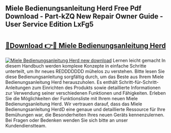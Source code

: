 ## Miele Bedienungsanleitung Herd Free Pdf Download - Part-kZQ New Repair Owner Guide - User Service Edition LxFg5

# <h2><a href="http://df1ik6.blite.top/?on=Miele+Bedienungsanleitung+Herd">🔗Download 👉🔴 Miele Bedienungsanleitung Herd</a></h2>

[![Miele Bedienungsanleitung Herd new download](https://i.imgur.com/lujVjoI.png)](http://df1ik6.blite.top/?on=Miele+Bedienungsanleitung+Herd)
Lernen leicht gemacht In diesem Handbuch werden komplexe Konzepte in einfache Schritte unterteilt, um Ihr neues REDDDDDDD mühelos zu verstehen. Bitte lesen Sie diese Bedienungsanleitung sorgfältig durch, um das Beste aus Ihrem Miele Bedienungsanleitung Herd herauszuholen. Es enthält Schritt-für-Schritt-Anleitungen zum Einrichten des Produkts sowie detaillierte Informationen zur Verwendung seiner verschiedenen Funktionen und Fähigkeiten. Erleben Sie die Möglichkeiten der Funktionsliste mit Ihrem neuen Miele Bedienungsanleitung Herd. Wir vertrauen darauf, dass das Miele Bedienungsanleitung HerdD eine genaue und detaillierte Ressource für Ihre Bemühungen war, die Besonderheiten Ihres neuen Geräts kennenzulernen. Bei Fragen oder Bedenken wenden Sie sich bitte an unser Kundendienstteam.
